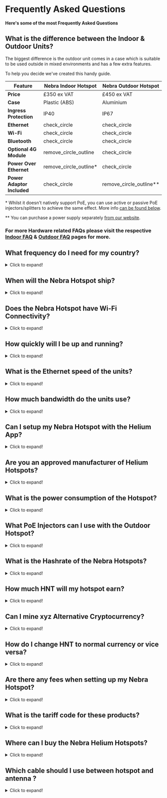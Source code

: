 # Frequently Asked Questions

**Here's some of the most Frequently Asked Questions**

## What is the difference between the Indoor & Outdoor Units?

The biggest difference is the outdoor unit comes in a case which is suitable to be used outside in mixed environments and has a few extra features.

To help you decide we've created this handy guide.

| Feature | Nebra Indoor Hotspot | Nebra Outdoor Hotspot |
| --- | ---  | --- |
| **Price** | £350 ex VAT | £450 ex VAT |
| **Case** | Plastic (ABS) | Aluminium |
| **Ingress Protection** | IP40 | IP67 |
| **Ethernet** | <span class="material-icons">check_circle</span> | <span class="material-icons">check_circle</span>  |
| **Wi-Fi** | <span class="material-icons">check_circle</span>  | <span class="material-icons">check_circle</span>  |
| **Bluetooth** | <span class="material-icons">check_circle</span>  | <span class="material-icons">check_circle</span>  |
| **Optional 4G Module** | <span class="material-icons">remove_circle_outline</span> | <span class="material-icons">check_circle</span>  |
| **Power Over Ethernet** | <span class="material-icons">remove_circle_outline</span>*  | <span class="material-icons">check_circle</span>  |
| **Power Adaptor Included** | <span class="material-icons">check_circle</span>  | <span class="material-icons">remove_circle_outline</span>**  |

\* Whilst it doesn't natively support PoE, you can use active or passive PoE injectors/splitters to achieve the same effect. More info [can be found below](#can-i-use-poe-with-the-indoor-hotspot).

\** You can purchase a power supply separately [from our website](https://www.nebra.com/products/nebra-12-volt-1-5-amp-worldwide-power-supply).

### For more Hardware related FAQs please visit the respective [Indoor FAQ](indoor-hotspot/indoor-faq.md) & [Outdoor FAQ](outdoor-hotspot/outdoor-faq.md) pages for more.

## What frequency do I need for my country?

<details>
<summary>Click to expand!</summary>

Not sure what region you require for your Helium Hotspot? Use [What Helium Region](https://whatheliumregion.xyz/) to find out!
  
You can also consult the [frequency plan guide on the TTN [website](https://www.thethingsnetwork.org/docs/lorawan/frequencies-by-country.html) to find which frequency plan matches your country, if you have any questions feel free to message.

While TTN is a different LoRa network the same frequency plans apply.

</details>

## When will the Nebra Hotspot ship?

<details>
<summary>Click to expand!</summary>

We're updating shipping times based on when orders are placed, please refer to the [sales website](http://nebra.io/wenship) for current ETAs.

</details>

## Does the Nebra Hotspot have Wi-Fi Connectivity?
<details> <summary>Click to expand! </summary>

Yes, both the Indoor & Outdoor Hotspots have Wi-Fi Connectivity with a 2.4Ghz 802.11n Wi-Fi Adaptor included in the units.

</details>

## How quickly will I be up and running?

<details>
<summary>Click to expand!</summary>
The setup process takes about 30 minutes for the indoor hotspot and around an hour for the outdoor hotspot.

After initial setup it takes approximately 24-48 hours to download updates & synchronise with the Helium Blockchain and start mining.

</details>

## What is the Ethernet speed of the units?

<details>
<summary>Click to expand!</summary>

Both hotspots have 10/100 Mbps Ethernet connectivity, this is fast enough for the Helium Network and is typically 2x the speed of most Wi-Fi connections and 4x the speed of LTE connections.

</details>

## How much bandwidth do the units use?

<details>
<summary>Click to expand!</summary>

Roughly the hotspots use 30-50GB Per month, overall this roughly is 200-300kBps constantly on the network so should be of little impact to most networks.

The actual usage may be slightly less or more and will be something we up-date over time as we start measuring more units.

Once all hotspots become "light hotspots" this data usage will reduce.

</details>

## Can I setup my Nebra Hotspot with the Helium App?

<details>
<summary>Click to expand!</summary>

Yes, both units have Bluetooth which is used to communicate to the Helium App for initial setup.

Examples of how to set it up can be found in the quick-start guides.

</details>

## Are you an approved manufacturer of Helium Hotspots?

<details>
<summary>Click to expand!</summary>

Yes, we have passed both HIP19 approval with Helium, and have also had our prototype unit's hardware validated. More details can be found on [Helium's Engineering Blog](https://engineering.helium.com/2021/01/26/maker-audit.html).

</details>

## What is the power consumption of the Hotspot?

<details>
<summary>Click to expand!</summary>

You can view the power consumption for the Hotspot's on their respective Overview Pages.

</details>


## What PoE Injectors can I use with the Outdoor Hotspot?
<details> <summary>Click to expand! </summary>

The PoE injector must provide 48V to devices and an 802.3af compatible injector is recommended.</details>

## What is the Hashrate of the Nebra Hotspots?

<details>
<summary>Click to expand!</summary>

Due to how HNT works, coins are not mined traditionally where a hashrate affects the amount earned. How it is earned is explained on the [Helium Website](https://www.helium.com/mine).

</details>

## How much HNT will my hotspot earn?

<details>
<summary>Click to expand!</summary>

Compared to other cryptocurrencies there isn't a constant amount of HNT earned per day by the units due to the variations on a setup to setup basis.

To get a rough idea, we recommend to have a look at the [Helium Explorer](https://explorer.helium.com/coverage) at other hotspots in your area.

</details>

## Can I mine xyz Alternative Cryptocurrency?

<details>
<summary>Click to expand!</summary>

No, the Nebra Helium Hotspots only mine HNT.

</details>

## How do I change HNT to normal currency or vice versa?

<details>
<summary>Click to expand!</summary>

We recommend using [Binance.us](https://www.binance.us/en/trade/HNT_USD) which allows HNT/USD trades or you can use [Binance.com](https://www.binance.com/en/trade/HNT_BTC) to exchange HNT into Bitcoin and then from Bitcoin into GBP, EUR or other currencies. However other exchanges are also available.

</details>

## Are there any fees when setting up my Nebra Hotspot?

<details>
<summary>Click to expand!</summary>

When setting up any Helium Hotspot Miner there is a $40 activation fee and a $10 fee when setting the hotspot's location.

As part of your purchase price we cover the $40 activation fee and the first location assert fee of $10 (worth $50 in total).

However every time you move your hotspot to a new location you will need to pay the $10 location assert fee again.

The full list of Helium transaction fees can be found in the [Helium documentation](https://developer.helium.com/blockchain/transaction-fees).

</details>

## What is the tariff code for these products?

<details>
<summary>Click to expand!</summary>

Tariff codes (also known as HS codes, HTS codes or HTSUS codes) are required by most countries when importing goods into the country. We provide these codes to the courier company at the time of shipping but sometimes it is also useful or necessary to have them on the receiver side also.

We have identified that the tariff code [8517610000](https://www.trade-tariff.service.gov.uk/commodities/8517610000) is the best for the Nebra Helium Hotspots.

However if your are not able to find that code in your country's system you can also try [8517620000](https://www.trade-tariff.service.gov.uk/commodities/8517620000) or [8517.62.0090](https://hts.usitc.gov/?query=8517.62.0090) as these are also valid for this product type.

</details>

## Where can I buy the Nebra Helium Hotspots?

<details>
<summary>Click to expand!</summary>

We have a growing list of distributors on our [Distributors](distributors.md) page.

</details>

## Which cable should I use between hotspot and antenna ?

<details>
<summary>Click to expand!</summary>

The distance that you need to run the Coax will be the main factor in deciding the cable to use, for short runs LMR/HDF 200 will be adequate but for longer runs then LMR/HDF 400 should be used.

Check more about cables and connectors on our [antenna connectors](handy-guides/antenna/connectors.md) guide.

</details>
